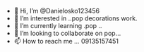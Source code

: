 - 👋 Hi, I’m @Danielosko123456
- 👀 I’m interested in ..pop decorations work.
- 🌱 I’m currently learning .pop ..
- 💞️ I’m looking to collaborate on pop...
- 📫 How to reach me ...
09135157451
<!---
Danielosko123456/Danielosko123456 is a ✨ special ✨ repository because its `README.md` (this file) appears on your GitHub profile.
You can click the Preview link to take a look at your changes.
--->
